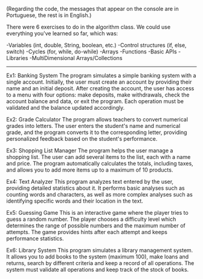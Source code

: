 (Regarding the code, the messages that appear on the console are in Portuguese, the rest is in English.)

There were 6 exercises to do in the algorithm class.
We could use everything you've learned so far, which was:

-Variables (int, double, String, boolean, etc.)
-Control structures (if, else, switch)
-Cycles (for, while, do-while)
-Arrays
-Functions
-Basic APIs
-Libraries
-MultiDimensional Arrays/Collections

---

Ex1:
Banking System
The program simulates a simple banking system with a single account. Initially, the user must create an account by providing their name and an initial deposit. After creating the account, the user has access to a menu with four options: make deposits, make withdrawals, check the account balance and data, or exit the program. Each operation must be validated and the balance updated accordingly.

Ex2:
Grade Calculator
The program allows teachers to convert numerical grades into letters. The user enters the student's name and numerical grade, and the program converts it to the corresponding letter, providing personalized feedback based on the student's performance.

Ex3:
Shopping List Manager
The program helps the user manage a shopping list. The user can add several items to the list, each with a name and price. The program automatically calculates the totals, including taxes, and allows you to add more items up to a maximum of 10 products.

Ex4:
Text Analyzer
This program analyzes text entered by the user, providing detailed statistics about it. It performs basic analyses such as counting words and characters, as well as more complex analyses such as identifying specific words and their location in the text.

Ex5:
Guessing Game
This is an interactive game where the player tries to guess a random number. The player chooses a difficulty level which determines the range of possible numbers and the maximum number of attempts. The game provides hints after each attempt and keeps performance statistics.

Ex6:
Library System
This program simulates a library management system. It allows you to add books to the system (maximum 100), make loans and returns, search by different criteria and keep a record of all operations. The system must validate all operations and keep track of the stock of books.
